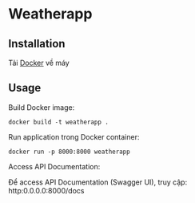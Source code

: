 # Weatherapp

## Installation

Tải [Docker](https://www.docker.com/get-started/) về máy

## Usage

Build Docker image:

```shell
docker build -t weatherapp .
```

Run application trong Docker container:

```shell
docker run -p 8000:8000 weatherapp
```

Access API Documentation:

Để access API Documentation (Swagger UI), truy cập: http:0.0.0.0:8000/docs